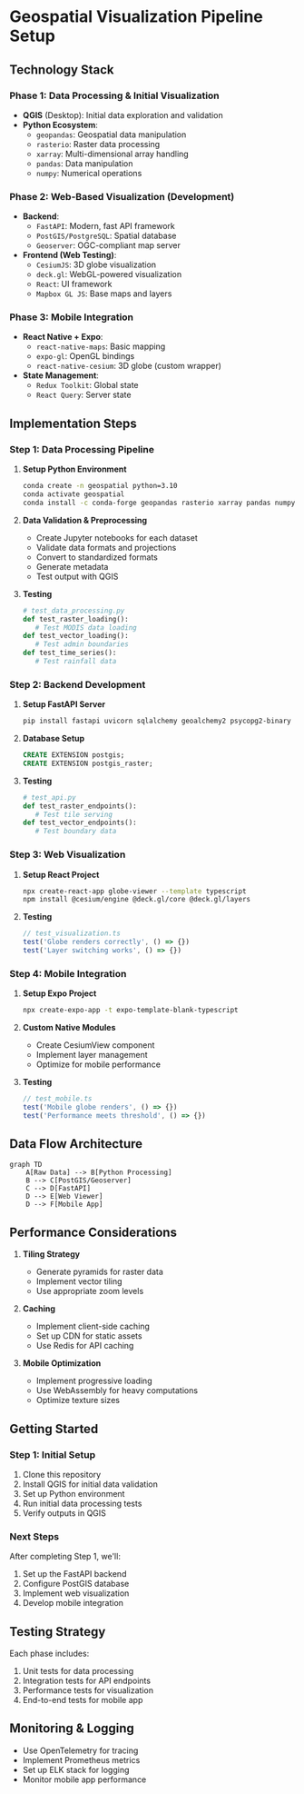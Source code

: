 # Geospatial Visualization Pipeline Setup

## Technology Stack

### Phase 1: Data Processing & Initial Visualization
- **QGIS** (Desktop): Initial data exploration and validation
- **Python Ecosystem**:
  - `geopandas`: Geospatial data manipulation
  - `rasterio`: Raster data processing
  - `xarray`: Multi-dimensional array handling
  - `pandas`: Data manipulation
  - `numpy`: Numerical operations

### Phase 2: Web-Based Visualization (Development)
- **Backend**:
  - `FastAPI`: Modern, fast API framework
  - `PostGIS/PostgreSQL`: Spatial database
  - `Geoserver`: OGC-compliant map server
- **Frontend (Web Testing)**:
  - `CesiumJS`: 3D globe visualization
  - `deck.gl`: WebGL-powered visualization
  - `React`: UI framework
  - `Mapbox GL JS`: Base maps and layers

### Phase 3: Mobile Integration
- **React Native + Expo**:
  - `react-native-maps`: Basic mapping
  - `expo-gl`: OpenGL bindings
  - `react-native-cesium`: 3D globe (custom wrapper)
- **State Management**:
  - `Redux Toolkit`: Global state
  - `React Query`: Server state

## Implementation Steps

### Step 1: Data Processing Pipeline
1. **Setup Python Environment**
   ```bash
   conda create -n geospatial python=3.10
   conda activate geospatial
   conda install -c conda-forge geopandas rasterio xarray pandas numpy jupyter
   ```

2. **Data Validation & Preprocessing**
   - Create Jupyter notebooks for each dataset
   - Validate data formats and projections
   - Convert to standardized formats
   - Generate metadata
   - Test output with QGIS

3. **Testing**
   ```python
   # test_data_processing.py
   def test_raster_loading():
      # Test MODIS data loading
   def test_vector_loading():
      # Test admin boundaries
   def test_time_series():
      # Test rainfall data
   ```

### Step 2: Backend Development
1. **Setup FastAPI Server**
   ```bash
   pip install fastapi uvicorn sqlalchemy geoalchemy2 psycopg2-binary
   ```

2. **Database Setup**
   ```sql
   CREATE EXTENSION postgis;
   CREATE EXTENSION postgis_raster;
   ```

3. **Testing**
   ```python
   # test_api.py
   def test_raster_endpoints():
      # Test tile serving
   def test_vector_endpoints():
      # Test boundary data
   ```

### Step 3: Web Visualization
1. **Setup React Project**
   ```bash
   npx create-react-app globe-viewer --template typescript
   npm install @cesium/engine @deck.gl/core @deck.gl/layers
   ```

2. **Testing**
   ```typescript
   // test_visualization.ts
   test('Globe renders correctly', () => {})
   test('Layer switching works', () => {})
   ```

### Step 4: Mobile Integration
1. **Setup Expo Project**
   ```bash
   npx create-expo-app -t expo-template-blank-typescript
   ```

2. **Custom Native Modules**
   - Create CesiumView component
   - Implement layer management
   - Optimize for mobile performance

3. **Testing**
   ```typescript
   // test_mobile.ts
   test('Mobile globe renders', () => {})
   test('Performance meets threshold', () => {})
   ```

## Data Flow Architecture
```mermaid
graph TD
    A[Raw Data] --> B[Python Processing]
    B --> C[PostGIS/Geoserver]
    C --> D[FastAPI]
    D --> E[Web Viewer]
    D --> F[Mobile App]
```

## Performance Considerations
1. **Tiling Strategy**
   - Generate pyramids for raster data
   - Implement vector tiling
   - Use appropriate zoom levels

2. **Caching**
   - Implement client-side caching
   - Set up CDN for static assets
   - Use Redis for API caching

3. **Mobile Optimization**
   - Implement progressive loading
   - Use WebAssembly for heavy computations
   - Optimize texture sizes

## Getting Started

### Step 1: Initial Setup
1. Clone this repository
2. Install QGIS for initial data validation
3. Set up Python environment
4. Run initial data processing tests
5. Verify outputs in QGIS

### Next Steps
After completing Step 1, we'll:
1. Set up the FastAPI backend
2. Configure PostGIS database
3. Implement web visualization
4. Develop mobile integration

## Testing Strategy
Each phase includes:
1. Unit tests for data processing
2. Integration tests for API endpoints
3. Performance tests for visualization
4. End-to-end tests for mobile app

## Monitoring & Logging
- Use OpenTelemetry for tracing
- Implement Prometheus metrics
- Set up ELK stack for logging
- Monitor mobile app performance 
